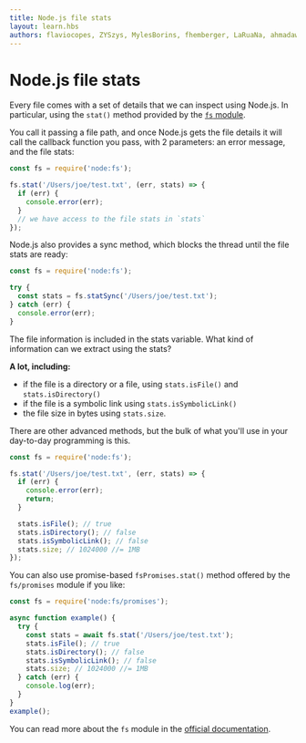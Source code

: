 ```yaml
---
title: Node.js file stats
layout: learn.hbs
authors: flaviocopes, ZYSzys, MylesBorins, fhemberger, LaRuaNa, ahmadawais, clean99, ovflowd, vaishnav-mk
---
```


# Node.js file stats

Every file comes with a set of details that we can inspect using Node.js. In particular, using the `stat()` method provided by the [`fs` module](/api/fs/).

You call it passing a file path, and once Node.js gets the file details it will call the callback function you pass, with 2 parameters: an error message, and the file stats:

```js
const fs = require('node:fs');

fs.stat('/Users/joe/test.txt', (err, stats) => {
  if (err) {
    console.error(err);
  }
  // we have access to the file stats in `stats`
});
```

Node.js also provides a sync method, which blocks the thread until the file stats are ready:

```js
const fs = require('node:fs');

try {
  const stats = fs.statSync('/Users/joe/test.txt');
} catch (err) {
  console.error(err);
}
```

The file information is included in the stats variable. What kind of information can we extract using the stats?

**A lot, including:**

- if the file is a directory or a file, using `stats.isFile()` and `stats.isDirectory()`
- if the file is a symbolic link using `stats.isSymbolicLink()`
- the file size in bytes using `stats.size`.

There are other advanced methods, but the bulk of what you'll use in your day-to-day programming is this.

```js
const fs = require('node:fs');

fs.stat('/Users/joe/test.txt', (err, stats) => {
  if (err) {
    console.error(err);
    return;
  }

  stats.isFile(); // true
  stats.isDirectory(); // false
  stats.isSymbolicLink(); // false
  stats.size; // 1024000 //= 1MB
});
```

You can also use promise-based `fsPromises.stat()` method offered by the `fs/promises` module if you like:

```js
const fs = require('node:fs/promises');

async function example() {
  try {
    const stats = await fs.stat('/Users/joe/test.txt');
    stats.isFile(); // true
    stats.isDirectory(); // false
    stats.isSymbolicLink(); // false
    stats.size; // 1024000 //= 1MB
  } catch (err) {
    console.log(err);
  }
}
example();
```

You can read more about the `fs` module in the [official documentation](/api/fs/).
